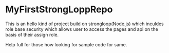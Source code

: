 # MyFirstStrongLoppRepo
This is an hello kind of project build on strongloop(Node.js) which inculdes role base security which allows user to access the pages and api on the basis of their assign role.

Help full for those how looking for sample code for same.




